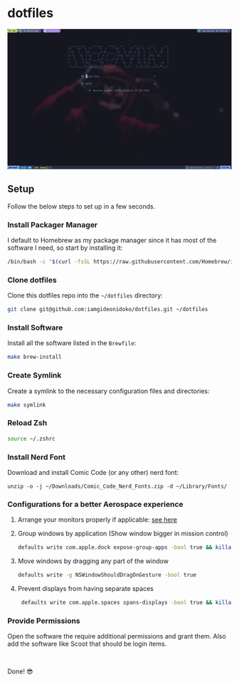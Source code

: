 # dotfiles

![Preview](./preview.png)

## Setup

Follow the below steps to set up in a few seconds.

### Install Packager Manager

I default to Homebrew as my package manager since it has most of the software I need, so start by installing it:

```bash
/bin/bash -c "$(curl -fsSL https://raw.githubusercontent.com/Homebrew/install/HEAD/install.sh)"
```

### Clone dotfiles

Clone this dotfiles repo into the `~/dotfiles` directory:

```sh
git clone git@github.com:iamgideonidoko/dotfiles.git ~/dotfiles
```

### Install Software

Install all the software listed in the `Brewfile`:

```sh
make brew-install
```

### Create Symlink

Create a symlink to the necessary configuration files and directories:

```sh
make symlink
```

### Reload Zsh

```sh
source ~/.zshrc
```

### Install Nerd Font

Download and install Comic Code (or any other) nerd font:

```
unzip -o -j ~/Downloads/Comic_Code_Nerd_Fonts.zip -d ~/Library/Fonts/
```

### Configurations for a better Aerospace experience

1. Arrange your monitors properly if applicable: [see here](https://nikitabobko.github.io/AeroSpace/guide#proper-monitor-arrangement)

2. Group windows by application (Show window bigger in mission control)

   ```sh
   defaults write com.apple.dock expose-group-apps -bool true && killall Dock

   ```

3. Move windows by dragging any part of the window

   ```sh
   defaults write -g NSWindowShouldDragOnGesture -bool true
   ```

4. Prevent displays from having separate spaces

   ```sh
    defaults write com.apple.spaces spans-displays -bool true && killall SystemUIServer
   ```

### Provide Permissions

Open the software the require additional permissions and grant them. Also add the software like Scoot that should be login items.

<br />

Done! 😎
